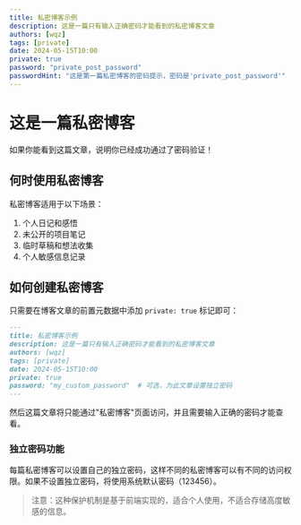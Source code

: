 ```yaml
---
title: 私密博客示例
description: 这是一篇只有输入正确密码才能看到的私密博客文章
authors: [wqz]
tags: [private]
date: 2024-05-15T10:00
private: true
password: "private_post_password"
passwordHint: "这是第一篇私密博客的密码提示，密码是'private_post_password'"
---
```


# 这是一篇私密博客

如果你能看到这篇文章，说明你已经成功通过了密码验证！

## 何时使用私密博客

私密博客适用于以下场景：

1. 个人日记和感悟
2. 未公开的项目笔记
3. 临时草稿和想法收集
4. 个人敏感信息记录

## 如何创建私密博客

只需要在博客文章的前置元数据中添加 `private: true` 标记即可：

```markdown
---
title: 私密博客示例
description: 这是一篇只有输入正确密码才能看到的私密博客文章
authors: [wqz]
tags: [private]
date: 2024-05-15T10:00
private: true
password: "my_custom_password"  # 可选，为此文章设置独立密码
---
```

然后这篇文章将只能通过"私密博客"页面访问，并且需要输入正确的密码才能查看。

### 独立密码功能

每篇私密博客可以设置自己的独立密码，这样不同的私密博客可以有不同的访问权限。如果不设置独立密码，将使用系统默认密码（123456）。

> 注意：这种保护机制是基于前端实现的，适合个人使用，不适合存储高度敏感的信息。